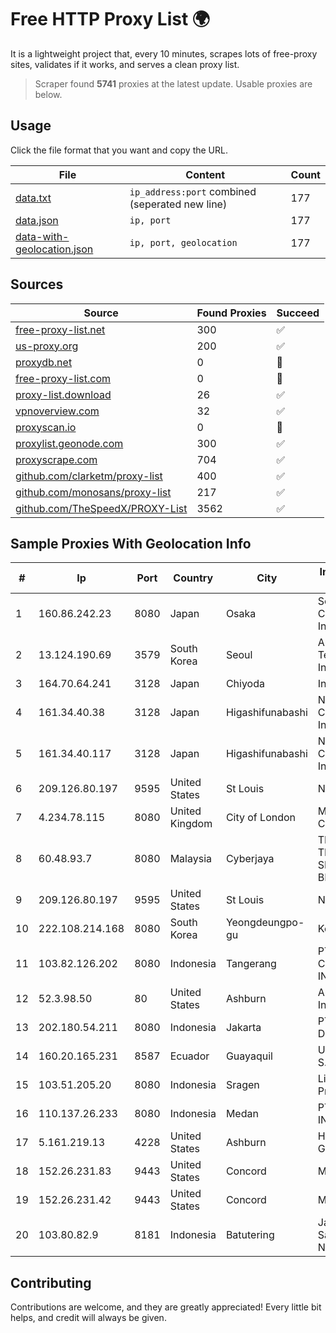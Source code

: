 
# Free HTTP Proxy List 🌍

It is a lightweight project that, every 10 minutes, scrapes lots of free-proxy sites, validates if it works, and serves a clean proxy list.


> Scraper found **5741** proxies at the latest update. Usable proxies are below.

## Usage

Click the file format that you want and copy the URL.


|File|Content|Count|
|----|-------|-----|
|[data.txt](https://raw.githubusercontent.com/themiralay/Proxy-List-World/master/data.txt)|`ip_address:port` combined (seperated new line)|177|
|[data.json](https://raw.githubusercontent.com/themiralay/Proxy-List-World/master/data.json)|`ip, port`|177|
|[data-with-geolocation.json](https://raw.githubusercontent.com/themiralay/Proxy-List-World/master/data-with-geolocation.json)|`ip, port, geolocation`|177|

## Sources

|Source|Found Proxies|Succeed|
|------|-------------|-------|
|[free-proxy-list.net](https://free-proxy-list.net)|300|✅|
|[us-proxy.org](https://www.us-proxy.org)|200|✅|
|[proxydb.net](http://proxydb.net)|0|🚫|
|[free-proxy-list.com](https://free-proxy-list.com/?page=&port=&type%5B%5D=http&type%5B%5D=https&up_time=0&search=Search)|0|🚫|
|[proxy-list.download](https://www.proxy-list.download/HTTP)|26|✅|
|[vpnoverview.com](https://vpnoverview.com/privacy/anonymous-browsing/free-proxy-servers)|32|✅|
|[proxyscan.io](https://www.proxyscan.io)|0|🚫|
|[proxylist.geonode.com](https://proxylist.geonode.com/api/proxy-list?limit=300&page=1&sort_by=lastChecked&sort_type=desc&protocols=http,https)|300|✅|
|[proxyscrape.com](https://api.proxyscrape.com/v2/?request=displayproxies&protocol=http&timeout=10000&country=all&ssl=all&anonymity=all)|704|✅|
|[github.com/clarketm/proxy-list](https://raw.githubusercontent.com/clarketm/proxy-list/master/proxy-list-raw.txt)|400|✅|
|[github.com/monosans/proxy-list](https://raw.githubusercontent.com/monosans/proxy-list/main/proxies/http.txt)|217|✅|
|[github.com/TheSpeedX/PROXY-List](https://raw.githubusercontent.com/TheSpeedX/PROXY-List/master/http.txt)|3562|✅|


## Sample Proxies With Geolocation Info

|#|Ip|Port|Country|City|Internet Service Provider|
|-|--|----|-------|----|-------------------------|
|1|160.86.242.23|8080|Japan|Osaka|Sony Network Communications Inc|
|2|13.124.190.69|3579|South Korea|Seoul|Amazon Technologies Inc.|
|3|164.70.64.241|3128|Japan|Chiyoda|InfoSphere|
|4|161.34.40.38|3128|Japan|Higashifunabashi|NTT PC Communications, Inc.|
|5|161.34.40.117|3128|Japan|Higashifunabashi|NTT PC Communications, Inc.|
|6|209.126.80.197|9595|United States|St Louis|Nubes, LLC|
|7|4.234.78.115|8080|United Kingdom|City of London|Microsoft Corporation|
|8|60.48.93.7|8080|Malaysia|Cyberjaya|TM TECHNOLOGY SERVICES SDN BHD|
|9|209.126.80.197|9595|United States|St Louis|Nubes, LLC|
|10|222.108.214.168|8080|South Korea|Yeongdeungpo-gu|Korea Telecom|
|11|103.82.126.202|8080|Indonesia|Tangerang|PT.PLATINUM CITRA INDONESIA|
|12|52.3.98.50|80|United States|Ashburn|Amazon.com, Inc.|
|13|202.180.54.211|8080|Indonesia|Jakarta|PT. Panca Dewata Utama|
|14|160.20.165.231|8587|Ecuador|Guayaquil|Ufinet Panama S.A.|
|15|103.51.205.20|8080|Indonesia|Sragen|Lintas Data Prima, PT|
|16|110.137.26.233|8080|Indonesia|Medan|PT. TELKOM INDONESIA|
|17|5.161.219.13|4228|United States|Ashburn|Hetzner Online GmbH|
|18|152.26.231.83|9443|United States|Concord|MCNC|
|19|152.26.231.42|9443|United States|Concord|MCNC|
|20|103.80.82.9|8181|Indonesia|Batutering|Jaringanku Sarana Nusantara|



## Contributing

Contributions are welcome, and they are greatly appreciated! Every
little bit helps, and credit will always be given.

